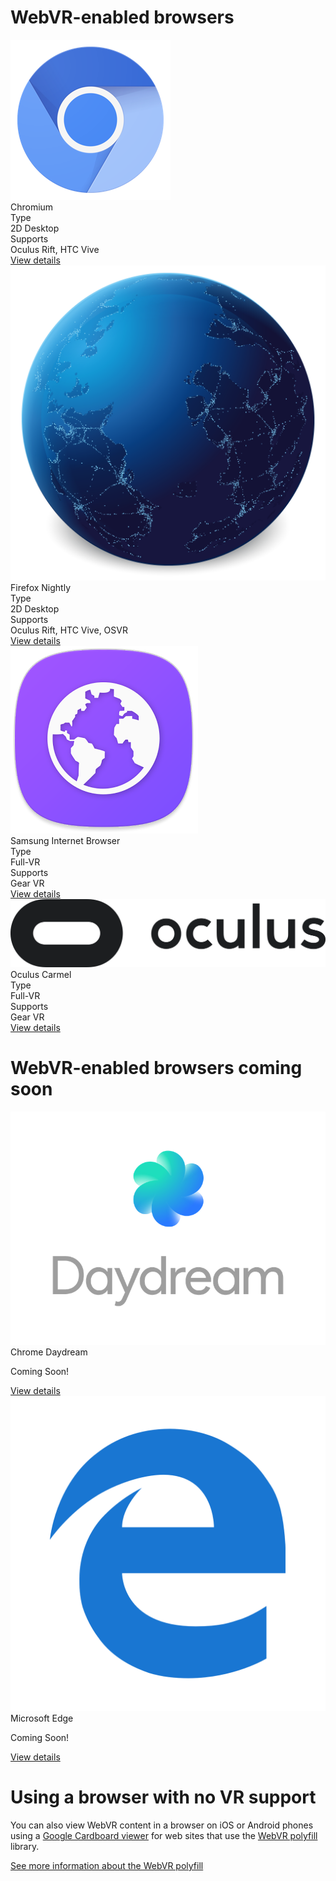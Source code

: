 <!--
title: WebVR-enabled browsers
-->

<div id="browsers"></div>

# WebVR-enabled browsers

<div class="browser-container">
  <div class="browser">
    <div class="browser-icon"><img src="chromium/icon.png"></div>
    <div class="browser-name">Chromium</div>
    <div class="browser-details">
      <div class="column-container">
        <div class="two-column">Type</div>
        <div class="two-column">2D Desktop</div>
      </div>
      <div class="column-container">
        <div class="two-column">Supports</div>
        <div class="two-column">Oculus Rift, HTC Vive</div>
      </div>
    </div>
    <a class="btn" href="/browsers/chromium">View details</a>
  </div>

  <div class="browser">
    <div class="browser-icon"><img src="firefox/icon-nightly.png"></div>
    <div class="browser-name">Firefox Nightly</div>
    <div class="browser-details">
      <div class="column-container">
        <div class="two-column">Type</div>
        <div class="two-column">2D Desktop</div>
      </div>
      <div class="column-container">
        <div class="two-column">Supports</div>
        <div class="two-column">Oculus Rift, HTC Vive, OSVR</div>
      </div>
    </div>
    <a class="btn" href="/browsers/firefox">View details</a>
  </div>

  <div class="browser">
    <div class="browser-icon"><img src="samsung-internet/icon.png"></div>
    <div class="browser-name">Samsung Internet Browser</div>
    <div class="browser-details">
      <div class="column-container">
        <div class="two-column">Type</div>
        <div class="two-column">Full-VR</div>
      </div>
      <div class="column-container">
        <div class="two-column">Supports</div>
        <div class="two-column">Gear VR</div>
      </div>
    </div>
    <a class="btn" href="/browsers/samsung-internet">View details</a>
  </div>

  <div class="browser">
    <div class="browser-icon"><img src="carmel/icon.png"></div>
    <div class="browser-name">Oculus Carmel</div>
    <div class="browser-details">
      <div class="column-container">
        <div class="two-column">Type</div>
        <div class="two-column">Full-VR</div>
      </div>
      <div class="column-container">
        <div class="two-column">Supports</div>
        <div class="two-column">Gear VR</div>
      </div>
    </div>
    <a class="btn" href="/browsers/carmel">View details</a>
  </div>
</div>


# WebVR-enabled browsers coming soon

<div class="browser-container">
  <div class="browser">
    <div class="browser-icon"><img src="chrome-daydream/icon.png"></div>
    <div class="browser-name">Chrome Daydream</div>
    <p>Coming Soon!</p>
    <a class="btn" href="/browsers/chrome-daydream">View details</a>
  </div>

  <div class="browser">
    <div class="browser-icon"><img src="edge/icon.png"></div>
    <div class="browser-name">Microsoft Edge</div>
    <p>Coming Soon!</p>
    <a class="btn" href="/browsers/edge">View details</a>
  </div>
</div>


# Using a browser with no VR support

You can also view WebVR content in a browser on iOS or Android phones using a [Google Cardboard viewer](https://vr.google.com/cardboard/manufacturers/) for web sites that use the [WebVR polyfill](https://github.com/googlevr/webvr-polyfill) library.

[See more information about the WebVR polyfill]()
